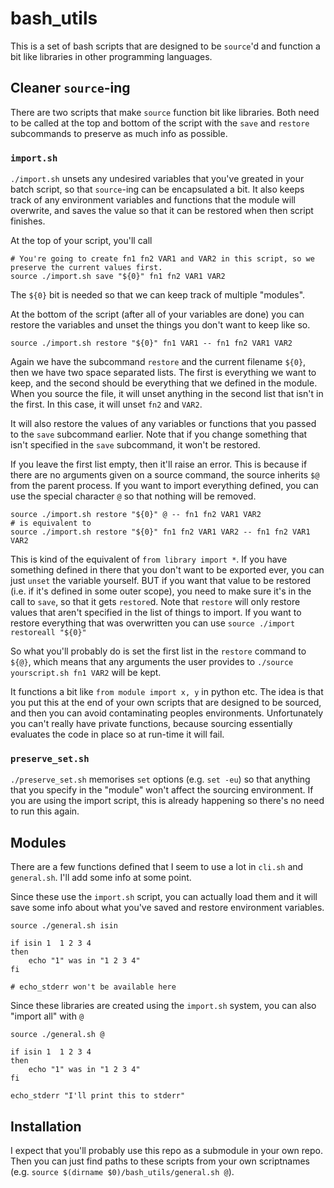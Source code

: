 # bash_utils

This is a set of bash scripts that are designed to be `source`'d and function a bit like libraries in other programming languages.


## Cleaner `source`-ing

There are two scripts that make `source` function bit like libraries.
Both need to be called at the top and bottom of the script with the `save` and `restore` subcommands to preserve as much info as possible.


### `import.sh`

`./import.sh` unsets any undesired variables that you've greated in your batch script, so that `source`-ing can be encapsulated a bit.
It also keeps track of any environment variables and functions that the module will overwrite, and saves the value so that it can be restored when then script finishes.

At the top of your script, you'll call

```
# You're going to create fn1 fn2 VAR1 and VAR2 in this script, so we preserve the current values first.
source ./import.sh save "${0}" fn1 fn2 VAR1 VAR2
```

The `${0}` bit is needed so that we can keep track of multiple "modules".

At the bottom of the script (after all of your variables are done) you can restore the variables 
and unset the things you don't want to keep like so.


```
source ./import.sh restore "${0}" fn1 VAR1 -- fn1 fn2 VAR1 VAR2
```

Again we have the subcommand `restore` and the current filename `${0}`, then we have two space separated lists.
The first is everything we want to keep, and the second should be everything that we defined in the module.
When you source the file, it will unset anything in the second list that isn't in the first.
In this case, it will unset `fn2` and `VAR2`.

It will also restore the values of any variables or functions that you passed to the `save` subcommand earlier.
Note that if you change something that isn't specified in the `save` subcommand, it won't be restored.

If you leave the first list empty, then it'll raise an error.
This is because if there are no arguments given on a source command, the source inherits `$@` from the parent process.
If you want to import everything defined, you can use the special character `@` so that nothing will be removed.

```
source ./import.sh restore "${0}" @ -- fn1 fn2 VAR1 VAR2
# is equivalent to
source ./import.sh restore "${0}" fn1 fn2 VAR1 VAR2 -- fn1 fn2 VAR1 VAR2
```

This is kind of the equivalent of `from library import *`.
If you have something defined in there that you don't want to be exported ever, you can just `unset` the variable yourself.
BUT if you want that value to be restored (i.e. if it's defined in some outer scope), you need to make sure it's in the call to `save`, so that it gets `restore`d.
Note that `restore` will only restore values that aren't specified in the list of things to import.
If you want to restore everything that was overwritten you can use `source ./import restoreall "${0}"`

So what you'll probably do is set the first list in the `restore` command to `${@}`, which means that any arguments the user provides to `./source yourscript.sh fn1 VAR2` will be kept.

It functions a bit like `from module import x, y` in python etc.
The idea is that you put this at the end of your own scripts that are designed to be sourced, and then you
can avoid contaminating peoples environments.
Unfortunately you can't really have private functions, because sourcing essentially evaluates the code in place so at run-time it will fail.



### `preserve_set.sh`

`./preserve_set.sh` memorises `set` options (e.g. `set -eu`) so that anything that you specify in the "module" won't affect the sourcing environment.
If you are using the import script, this is already happening so there's no need to run this again.


## Modules

There are a few functions defined that I seem to use a lot in `cli.sh` and `general.sh`.
I'll add some info at some point.

Since these use the `import.sh` script, you can actually load them and it will save some info about what you've saved and restore environment variables.

```
source ./general.sh isin

if isin 1  1 2 3 4
then
    echo "1" was in "1 2 3 4"
fi

# echo_stderr won't be available here
```

Since these libraries are created using the `import.sh` system, you can also "import all" with `@`
```
source ./general.sh @

if isin 1  1 2 3 4
then
    echo "1" was in "1 2 3 4"
fi

echo_stderr "I'll print this to stderr"
```


## Installation

I expect that you'll probably use this repo as a submodule in your own repo.
Then you can just find paths to these scripts from your own scriptnames (e.g. `source $(dirname $0)/bash_utils/general.sh @`).
